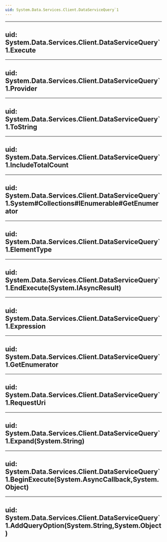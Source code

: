 ```yaml
---
uid: System.Data.Services.Client.DataServiceQuery`1
---
```


---
uid: System.Data.Services.Client.DataServiceQuery`1.Execute
---

---
uid: System.Data.Services.Client.DataServiceQuery`1.Provider
---

---
uid: System.Data.Services.Client.DataServiceQuery`1.ToString
---

---
uid: System.Data.Services.Client.DataServiceQuery`1.IncludeTotalCount
---

---
uid: System.Data.Services.Client.DataServiceQuery`1.System#Collections#IEnumerable#GetEnumerator
---

---
uid: System.Data.Services.Client.DataServiceQuery`1.ElementType
---

---
uid: System.Data.Services.Client.DataServiceQuery`1.EndExecute(System.IAsyncResult)
---

---
uid: System.Data.Services.Client.DataServiceQuery`1.Expression
---

---
uid: System.Data.Services.Client.DataServiceQuery`1.GetEnumerator
---

---
uid: System.Data.Services.Client.DataServiceQuery`1.RequestUri
---

---
uid: System.Data.Services.Client.DataServiceQuery`1.Expand(System.String)
---

---
uid: System.Data.Services.Client.DataServiceQuery`1.BeginExecute(System.AsyncCallback,System.Object)
---

---
uid: System.Data.Services.Client.DataServiceQuery`1.AddQueryOption(System.String,System.Object)
---
